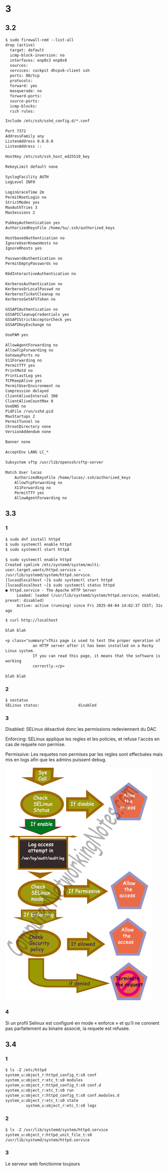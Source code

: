 # 3

## 3.2
```
$ sudo firewall-cmd --list-all
drop (active)
  target: default
  icmp-block-inversion: no
  interfaces: enp0s3 enp0s8
  sources: 
  services: cockpit dhcpv6-client ssh
  ports: 80/tcp
  protocols: 
  forward: yes
  masquerade: no
  forward-ports: 
  source-ports: 
  icmp-blocks: 
  rich rules: 
```


```
Include /etc/ssh/sshd_config.d/*.conf

Port 7372
AddressFamily any
ListenAddress 0.0.0.0
ListenAddress ::

HostKey /etc/ssh/ssh_host_ed25519_key

RekeyLimit default none

SyslogFacility AUTH
LogLevel INFO

LoginGraceTime 2m
PermitRootLogin no
StrictModes yes
MaxAuthTries 3
MaxSessions 2

PubkeyAuthentication yes
AuthorizedKeysFile /home/%u/.ssh/authorized_keys

HostbasedAuthentication no
IgnoreUserKnownHosts no
IgnoreRhosts yes

PasswordAuthentication no
PermitEmptyPasswords no

KbdInteractiveAuthentication no

KerberosAuthentication no
KerberosOrLocalPasswd no
KerberosTicketCleanup no
KerberosGetAFSToken no

GSSAPIAuthentication no
GSSAPICleanupCredentials yes
GSSAPIStrictAcceptorCheck yes
GSSAPIKeyExchange no

UsePAM yes

AllowAgentForwarding no
AllowTcpForwarding no
GatewayPorts no
X11Forwarding no
PermitTTY yes
PrintMotd no
PrintLastLog yes
TCPKeepAlive yes
PermitUserEnvironment no
Compression delayed
ClientAliveInterval 300
ClientAliveCountMax 0
UseDNS no
PidFile /run/sshd.pid
MaxStartups 2
PermitTunnel no
ChrootDirectory none
VersionAddendum none

Banner none

AcceptEnv LANG LC_*

Subsystem sftp /usr/lib/openssh/sftp-server

Match User lucas
    AuthorizedKeysFile /home/lucas/.ssh/authorized_keys
    AllowTcpForwarding no
    X11Forwarding no
    PermitTTY yes
    AllowAgentForwarding no
```

## 3.3

### 1
```
$ sudo dnf install httpd
$ sudo systemctl enable httpd
$ sudo systemctl start httpd

$ sudo systemctl enable httpd
Created symlink /etc/systemd/system/multi-user.target.wants/httpd.service → /usr/lib/systemd/system/httpd.service.
[lucas@localhost ~]$ sudo systemctl start httpd
[lucas@localhost ~]$ sudo systemctl status httpd
● httpd.service - The Apache HTTP Server
     Loaded: loaded (/usr/lib/systemd/system/httpd.service; enabled; preset: disabled)
     Active: active (running) since Fri 2025-04-04 14:02:37 CEST; 31s ago
```


```
$ curl http://localhost

blah blah

<p class="summary">This page is used to test the proper operation of
            an HTTP server after it has been installed on a Rocky Linux system.
            If you can read this page, it means that the software is working
            correctly.</p>

blah blah
```

### 2
```
$ sestatus
SELinux status:                 disabled
```

### 3

Disabled: SELinux désactivé donc les permissions redeviennent du DAC


Enforcing: SELinux applique les regles et les policies, et refuse l'accès en cas de requete non permise.


Permissive: Les requetes non permises par les regles sont effectuées mais mis en logs afin que les admins puissent debug.


![](SELinux-mode.png)
### 4

Si un profil Selinux est configuré en mode « enforce » et qu’il ne convient pas parfaitement au binaire associé, la requete est refusée.

## 3.4
### 1
```
$ ls -Z /etc/httpd
system_u:object_r:httpd_config_t:s0 conf                     system_u:object_r:etc_t:s0 modules
system_u:object_r:httpd_config_t:s0 conf.d                   system_u:object_r:etc_t:s0 run
system_u:object_r:httpd_config_t:s0 conf.modules.d           system_u:object_r:etc_t:s0 state
         system_u:object_r:etc_t:s0 logs
```
### 2
```
$ ls -Z /usr/lib/systemd/system/httpd.service
system_u:object_r:httpd_unit_file_t:s0 /usr/lib/systemd/system/httpd.service
```

### 3
Le serveur web fonctionne toujours

